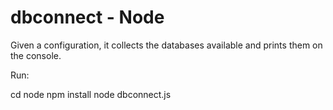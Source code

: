 dbconnect - Node
================

Given a configuration, it collects the databases available and prints them on the console.

Run:

cd node
npm install
node dbconnect.js
